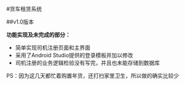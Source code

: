#货车租赁系统

##v1.0版本

**功能实现及未完成的部分：**
	
- 简单实现司机注册页面和主界面
- 采用了Android Studio提供的登录模板并加以修改
- 司机注册的业务逻辑检验没有写完，并且也未能存储到数据库

<p>PS：因为这几天都忙着购置年货，还打扫家里卫生，所以做的确实比较少